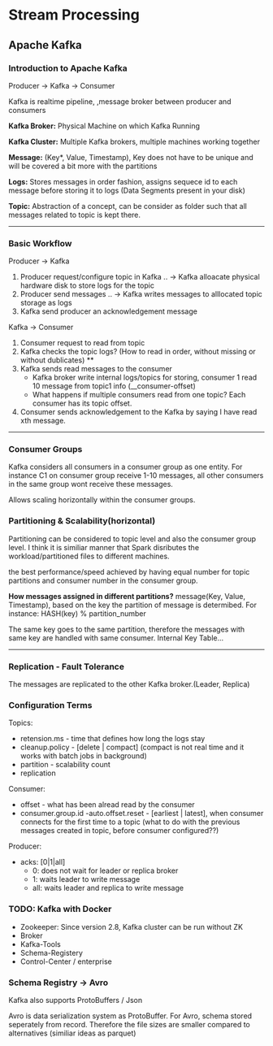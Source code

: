 # Stream Processing

## Apache Kafka

### Introduction to Apache Kafka

Producer -> Kafka -> Consumer

Kafka is realtime pipeline, ,message broker between producer and consumers

**Kafka Broker:** Physical Machine on which Kafka Running 

**Kafka Cluster:** Multiple Kafka brokers, multiple machines working together

**Message:** (Key*, Value, Timestamp), Key does not have to be unique and will be covered a bit more with the partitions

**Logs:** Stores messages in order fashion, assigns sequece id to each message before storing it to logs (Data Segments present in your disk)

**Topic:** Abstraction of a concept, can be consider as folder such that all messages related to topic is kept there.

---

### Basic Workflow

Producer -> Kafka

1. Producer request/configure topic in Kafka .. -> Kafka alloacate physical hardware disk to store logs for the topic
2. Producer send messages .. -> Kafka writes messages to alllocated topic  storage as logs
3. Kafka send producer an acknowledgement message

Kafka -> Consumer
1. Consumer request to read from topic
2. Kafka checks the topic logs? (How to read in order, without missing or without dublicates) **
3. Kafka sends read messages to the consumer 
    - Kafka broker write internal logs/topics for storing, consumer 1 read 10 message from topic1 info (__consumer-offset)
    - What happens if multiple consumers read from one topic? Each consumer has its topic offset.
4. Consumer sends acknowledgement to the Kafka by saying I have read xth message.

---
### Consumer Groups
Kafka considers all consumers in a consumer group as one entity.
For instance C1 on consumer group receive 1-10 messages, 
all other consumers in the same group wont receive these messages.

Allows scaling horizontally within the consumer groups.

### Partitioning & Scalability(horizontal)

Partitioning can be considered to topic level and also the consumer group level. I think it is similiar manner that Spark disributes the workload/partitioned files to different machines.

the best performance/speed achieved by having equal number for topic partitions and consumer number in the consumer group.

**How messages assigned in different partitions?** 
message(Key, Value, Timestamp), based on the key the partition of message is determibed. For instance: HASH(key) % partition_number 

The same key goes to the same partition, therefore the messages with same key are handled with same consumer. Internal Key Table...

---
### Replication - Fault Tolerance

The messages are replicated to the other Kafka broker.(Leader, Replica)

### Configuration Terms

Topics:
- retension.ms - time that defines how long the logs stay
- cleanup.policy - [delete | compact] (compact is not real time and it works with batch jobs in background)
- partition - scalability count
- replication 

Consumer:
- offset - what has been alread read by the consumer
- consumer.group.id
-auto.offset.reset - [earliest | latest], when consumer connects for the first time to a topic (what to do with the previous messages created in topic, before consumer configured??)

Producer:
- acks: [0|1|all]
    - 0: does not wait for leader or replica broker
    - 1: waits leader to write message
    - all: waits leader and replica to write message


### TODO: Kafka with Docker
- Zookeeper: Since version 2.8, Kafka cluster can be run without ZK
- Broker
- Kafka-Tools
- Schema-Registery
- Control-Center / enterprise


### Schema Registry -> Avro
Kafka also supports ProtoBuffers / Json

Avro is data serialization system as ProtoBuffer.
For Avro, schema stored seperately from record.
Therefore the file sizes are smaller compared to alternatives (similiar ideas as parquet)
